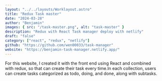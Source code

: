 ```yaml
---
layout: "../../layouts/Worklayout.astro"
title: "Redux Task master"
date: "2024-03-28"
author: "Benjamin"
images: { src: "/task-master.png", alt: "task-master" }
description: "Redux with React Task manager deploy with netlify"
draft: "false"
category: ["react", "redux", "netlify"]
github: "https://github.com/wen00033/task-manager"
website: "https://benjamin-task-manager.netlify.app/"
---
```


For this website, I created it with the front end using React and combined with redux, so that can create their task every time.In each collection, users can create tasks categorized as todo, doing, and done, along with subtasks.
